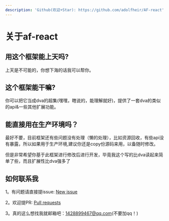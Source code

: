 ```yaml
---
description: 'Github(欢迎+Star): https://github.com/adolfheir/AF-react'
---
```


# 关于af-react

## 用这个框架能上天吗?

上天是不可能的，你想下海的话我可以帮你。

## 这个框架能干嘛?

你可以把它当成dva的超集\(嘿嘿，瞎说的，能理解就好\)，提供了一套dva的类似的api&一些其他扩展功能。

## 能直接用在生产环境吗？

最好不要，目前框架还有些问题没有处理（懒的处理），比如资源回收，有些api没有暴露，所以如果用于生产环境,建议你还是copy份源码来用，以备随时修改。

但是非常希望你基于此框架进行修改后进行开发，毕竟我这个写的比dva读起来简单了些，而且扩展性比dva强多了

## 如何联系我

1。有问题请直接提issue: [New issue](https://github.com/avwo/whistle/issues/new)

2。欢迎提PR: [Pull requests](https://github.com/avwo/whistle/compare)

3。真的这么想找我就邮箱吧：1428899467@qq.com\(不要加qq！\)




